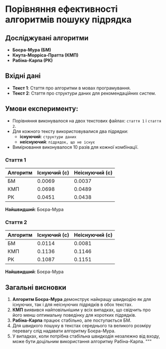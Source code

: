 # Порівняння ефективності алгоритмів пошуку підрядка

## Досліджувані алгоритми
- **Боєра-Мура (БМ)**
- **Кнута-Морріса-Пратта (КМП)**
- **Рабіна-Карпа (РК)**

## Вхідні дані
- **Текст 1**: Стаття про алгоритми в мовах програмування.
- **Текст 2**: Стаття про структури даних для рекомендаційних систем.

## Умови експерименту:
- Порівняння виконувалося на двох текстових файлах: `стаття 1` і `стаття 2`.
- Для кожного тексту використовувалися два підрядки:
  - **існуючий**: `структури даних`
  - **неіснуючий**: `підрядок, що не існує`
- Вимірювання виконувалося 10 разів для кожної комбінації.


### Стаття 1
| Алгоритм | Існуючий (с) | Неіснуючий (с) |
|----------|--------------|----------------|
| БМ       | 0.0069       | 0.0037         |
| КМП      | 0.0698       | 0.0489         |
| РК       | 0.0451       | 0.0438         |

**Найшвидший**: Боєра-Мура

### Стаття 2
| Алгоритм | Існуючий (с) | Неіснуючий (с) |
|----------|--------------|----------------|
| БМ       | 0.0114       | 0.0081         |
| КМП      | 0.1136       | 0.1146         |
| РК       | 0.1087       | 0.1151         |

**Найшвидший**: Боєра-Мура

## Загальні висновки

1. **Алгоритм Боєра-Мура** демонструє найкращу швидкодію як для існуючих, так і для неіснуючих підрядків в обох текстах.
2. **КМП** виявився найповільнішим у всіх випадках, що свідчить про його менш оптимальну поведінку для коротких підрядків.
3. **Рабіна-Карпа** працює стабільно, але поступається БМ.
4. Для швидкого пошуку в текстах середнього та великого розміру перевагу слід надавати алгоритму Боєра-Мура.
5. У випадках, коли потрібна стабільна швидкодія незалежно від входу, може бути доцільним використання алгоритму Рабіна-Карпа.
"""

